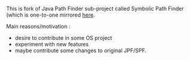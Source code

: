 This is fork of Java Path Finder sub-project called Symbolic Path Finder (which is one-to-one mirrored [here](https://github.com/grzesuav/jpf-symbc).


Main reasons/motivation :
* desire to contribute in some OS project
* experiment with new features
* maybe contribute some changes to original JPF/SPF.